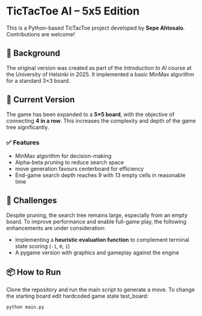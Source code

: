# TicTacToe AI – 5x5 Edition

This is a Python-based TicTacToe project developed by **Sepe Ahtosalo**. Contributions are welcome!

## 🧠 Background

The original version was created as part of the *Introduction to AI* course at the University of Helsinki 
in 2025. It implemented a basic MinMax algorithm for a standard 3×3 board.

## 🎯 Current Version

The game has been expanded to a **5×5 board**, with the objective of connecting **4 in a row**. This 
increases the complexity and depth of the game tree significantly.

### ✅ Features
- MinMax algorithm for decision-making
- Alpha-beta pruning to reduce search space
- move generation favours centerboard for efficiency
- End-game search depth reaches 9 with 13 empty cells in reasonable time

## 🚧 Challenges

Despite pruning, the search tree remains large, especially from an empty board. To improve performance 
and enable full-game play, the following enhancements are under consideration:

- Implementing a **heuristic evaluation function** to complement terminal state scoring (`-1`, `0`, `1`)
- A pygame version with graphics and gameplay against the engine


## 📦 How to Run

Clone the repository and run the main script to generate a move. To change the starting board edit hardcoded game state test_board:

```bash
python main.py
